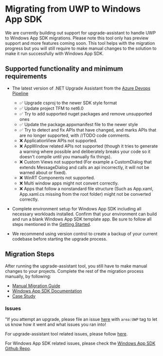 # Migrating from UWP to Windows App SDK

We are currently building out support for upgrade-assistant to handle UWP to Windows App SDK migrations. Please note this tool only has preview support and more features coming soon. This tool helps with the migration progress but you will still require to make manual changes to the solution to make it run successfully with Windows App SDK.

## Supported functionality and minimum requirements

- The latest version of .NET Upgrade Assistant from the [Azure Devops Pipeline](https://dev.azure.com/dnceng/public/_artifacts/feed/dotnet-tools)
  - ✅ Upgrade csproj to the newer SDK style format
  - ✅ Update project TFM to net6.0
  - ✅ Try to add supported nuget packages and remove unsupported ones
  - ✅ Update the package.appxmanifest file to the newer style
  - ✅ Try to detect and fix APIs that have changed, and marks APIs that are no longer supported, with //TODO code comments.
  - ❌ ApplicationView APIs not supported.
  - ❌ AppWindow related APIs not supported (though it tries to generate a warning where possible and deliberately breaks your code so it doesn't compile until you manually fix things).
  - ❌ Custom Views not supported (For example a CustomDialog that extends MessageDialog and calls an api incorrectly, it will not be warned about or fixed).
  - ❌ WinRT Components not supported.
  - ❌ Multi window apps might not convert correctly.
  - ❌ Apps that follow a nonstandard file structure (Such as App.xaml, App.xaml.cs missing from the root folder) might not be converted correctly.

- Complete environment setup for Windows App SDK including all necessary workloads installed. Confirm that your environment can build and run a blank Windows App SDK template app. Be sure to follow all steps mentioned in the [Getting Started](https://docs.microsoft.com/en-us/windows/apps/windows-app-sdk/).
- We recommend using version control to create a backup of your current codebase before starting the upgrade process.

## Migration Steps

After running the upgrade-assistant tool, you still have to make manual changes to your projects. Complete the rest of the migration process manually, by following: 

- [Manual Migration Guide](https://docs.microsoft.com/en-us/windows/apps/windows-app-sdk/migrate-to-windows-app-sdk/migrate-to-windows-app-sdk-ovw)
- [Windows App SDK Documentation](https://docs.microsoft.com/en-us/windows/apps/develop/)
- [Case Study](https://docs.microsoft.com/en-us/windows/apps/windows-app-sdk/migrate-to-windows-app-sdk/case-study-1)

### Issues

"If you attempt an upgrade, please file an issue [here](https://github.com/dotnet/upgrade-assistant/issues) with `area:UWP` tag to let us know how it went and what issues you ran into!

For upgrade-assistant tool related issues, please follow [here](https://github.com/dotnet/upgrade-assistant#engage-contribute-and-give-feedback).

For Windows App SDK related issues, please check the [Windows App SDK Github Repo](https://github.com/microsoft/WindowsAppSDK).